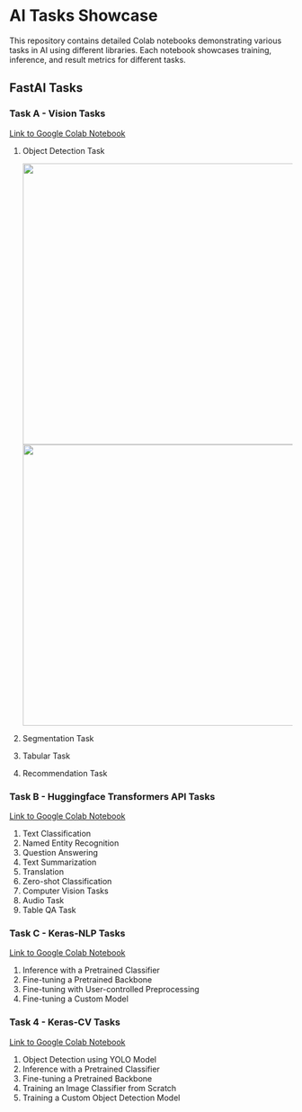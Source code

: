 # AI Tasks Showcase

This repository contains detailed Colab notebooks demonstrating various tasks in AI using different libraries. Each notebook showcases training, inference, and result metrics for different tasks.

## FastAI Tasks

### Task A - Vision Tasks

[Link to Google Colab Notebook](https://colab.research.google.com/drive/1dk2JpK9Av5d_-fd5kTXiegXaOuI2-y9R?usp=sharing)

1. Object Detection Task

   <img src="https://github.com/Mansiiv/Deep_Learning/assets/47898293/9cc6eac1-effb-4679-8b3b-2d812d910e8e" width="800" height="500">
   
   <img src="https://github.com/Mansiiv/Deep_Learning/assets/47898293/eb45cd2f-5508-4326-a23e-8260f83147f7" width="800" height="500">

2. Segmentation Task
3. Tabular Task
4. Recommendation Task

### Task B - Huggingface Transformers API Tasks

[Link to Google Colab Notebook](https://colab.research.google.com/drive/1IkP_wMKh8E9E08FKevrZPFXS4Doa-SPm?usp=sharing)

1. Text Classification
2. Named Entity Recognition
3. Question Answering
4. Text Summarization
5. Translation
6. Zero-shot Classification
7. Computer Vision Tasks
8. Audio Task
9. Table QA Task

### Task C - Keras-NLP Tasks

[Link to Google Colab Notebook](https://colab.research.google.com/drive/107EQPcUE5z3ke_kDvC7SW7lqBLyb05Au)

1. Inference with a Pretrained Classifier
2. Fine-tuning a Pretrained Backbone
3. Fine-tuning with User-controlled Preprocessing
4. Fine-tuning a Custom Model

### Task 4 - Keras-CV Tasks

[Link to Google Colab Notebook](https://colab.research.google.com/drive/1WoVeoPYjM8QYcxVrrIb6zkrTF5ED8IuJ?usp=sharing)

1. Object Detection using YOLO Model
2. Inference with a Pretrained Classifier
3. Fine-tuning a Pretrained Backbone
4. Training an Image Classifier from Scratch
5. Training a Custom Object Detection Model

